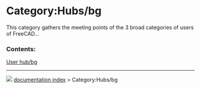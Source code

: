 # Category:Hubs/bg
This category gathers the meeting points of the 3 broad categories of users of FreeCAD\...

### Contents:

  
  [User hub/bg](User_hub/bg.md)



---
![](images/Right_arrow.png) [documentation index](../README.md) > Category:Hubs/bg

